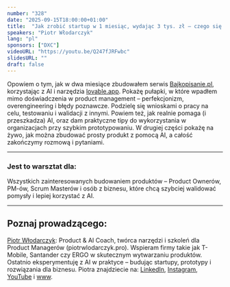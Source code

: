 ```yaml
---
number: "328"
date: "2025-09-15T18:00:00+01:00"
title:  "Jak zrobić startup w 1 miesiąc, wydając 3 tys. zł – czego się na tym nauczyłem o sobie i AI?"
speakers: "Piotr Włodarczyk"
lang: "pl"
sponsors: ["DXC"]
videoURL: "https://youtu.be/Q247fJRFwbc"
slidesURL: ""
draft: false
---
```


Opowiem o tym, jak w dwa miesiące zbudowałem serwis [<a href= "http://bajkopisanie.pl" target="_blank">Bajkopisanie.pl</a>](https://bajkopisanie.pl/?utm_source=chatgpt.com), korzystając z AI i narzędzia <a href="http://lovable.app/" target="_blank">lovable.app</a>. Pokażę pułapki, w które wpadłem mimo doświadczenia w product management – perfekcjonizm, overengineering i błędy poznawcze. Podzielę się wnioskami o pracy na celu, testowaniu i walidacji z innymi. Powiem też, jak realnie pomaga (i przeszkadza) AI, oraz dam praktyczne tipy do wykorzystania w organizacjach przy szybkim prototypowaniu. W drugiej części pokażę na żywo, jak można zbudować prosty produkt z pomocą AI, a całość zakończymy rozmową i pytaniami.

***
### Jest to warsztat dla:  
Wszystkich zainteresowanych budowaniem produktów – Product Ownerów, PM-ów, Scrum Masterów i osób z biznesu, które chcą szybciej walidować pomysły i lepiej korzystać z AI.
***

## Poznaj prowadzącego:
<a href="https://www.linkedin.com/in/pwlodarczyk/" target="_blank">Piotr Włodarczyk</a>:
Product & AI Coach, twórca narzędzi i szkoleń dla Product Managerów (piotrwlodarczyk.pro). Wspieram firmy takie jak T-Mobile, Santander czy ERGO w skutecznym wytwarzaniu produktów. Ostatnio eksperymentuję z AI w praktyce – budując startupy, prototypy i rozwiązania dla biznesu.
Piotra znajdziecie na: <a href="https://www.linkedin.com/in/pwlodarczyk/" target="_blank">LinkedIn</a>, <a href="https://www.instagram.com/piotrwlodarczyk_productleaders/" target="_blank">Instagram</a>, <a href="https://www.youtube.com/@piotrwlodarczykpro" target="_blank">YouTube</a> i <a href="https://piotrwlodarczyk.pro/" target="_blank">www</a>.

